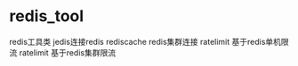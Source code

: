 # redis_tool
redis工具类
jedis连接redis
rediscache redis集群连接
ratelimit 基于redis单机限流
ratelimit 基于redis集群限流

